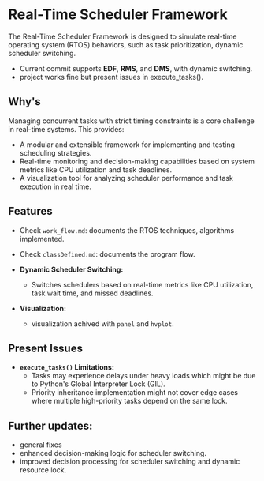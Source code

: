 # Real-Time Scheduler Framework
The Real-Time Scheduler Framework is designed to simulate real-time operating system (RTOS) behaviors, such as task prioritization, dynamic scheduler switching.

- Current commit supports **EDF**, **RMS**, and **DMS**, with dynamic switching.
- project works fine but present issues in execute_tasks(). 

## Why's
Managing concurrent tasks with strict timing constraints is a core challenge in real-time systems. This provides:
- A modular and extensible framework for implementing and testing scheduling strategies.
- Real-time monitoring and decision-making capabilities based on system metrics like CPU utilization and task deadlines.
- A visualization tool for analyzing scheduler performance and task execution in real time.

## **Features**
- Check `work_flow.md`: documents the RTOS techniques, algorithms implemented.

- Check `classDefined.md`: documents the program flow.

- **Dynamic Scheduler Switching:**
  - Switches schedulers based on real-time metrics like CPU utilization, task wait time, and missed deadlines.

- **Visualization:**
  - visualization achived with `panel` and `hvplot`.
 
## Present Issues
- **`execute_tasks()` Limitations:**
  - Tasks may experience delays under heavy loads which might be due to Python's Global Interpreter Lock (GIL).
  - Priority inheritance implementation might not cover edge cases where multiple high-priority tasks depend on the same lock.

## **Further updates:**
  - general fixes
  - enhanced decision-making logic for scheduler switching.
  - improved decision processing for scheduler switching and dynamic resource lock.
